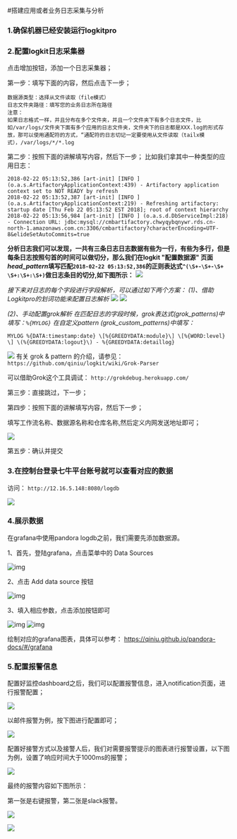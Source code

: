 #搭建应用或者业务日志采集与分析


### 1.确保机器已经安装运行logkitpro


### 2.配置logkit日志采集器

点击增加按钮，添加一个日志采集器；

第一步：填写下面的内容，然后点击下一步；

```
数据源类型：选择从文件读取（file模式）
日志文件夹路径：填写您的业务日志所在路径
注意：
如果日志格式一样，并且分布在多个文件夹，并且一个文件夹下有多个日志文件，比如/var/logs/文件夹下面有多个应用的日志文件夹，文件夹下的日志都是XXX.log的形式存放，那可以使用通配符的方式，“通配符的日志切记一定要使用从文件读取（tailx模式），/var/logs/*/*.log
```


第二步：按照下面的讲解填写内容，然后下一步；
比如我们拿其中一种类型的应用日志：

```
2018-02-22 05:13:52,386 [art-init] [INFO ] (o.a.s.ArtifactoryApplicationContext:439) - Artifactory application context set to NOT READY by refresh
2018-02-22 05:13:52,387 [art-init] [INFO ] (o.a.s.ArtifactoryApplicationContext:219) - Refreshing artifactory: startup date [Thu Feb 22 05:13:52 EST 2018]; root of context hierarchy
2018-02-22 05:13:56,984 [art-init] [INFO ] (o.a.s.d.DbServiceImpl:218) - Connection URL: jdbc:mysql://cmbartifactory.chwyqybqnywr.rds.cn-north-1.amazonaws.com.cn:3306/cmbartifactory?characterEncoding=UTF-8&elideSetAutoCommits=true
```
**分析日志我们可以发现，一共有三条日志日志数据有些为一行，有些为多行，但是每条日志按照句首的时间可以做切分，那么我们在logkit "配置数据源" 页面*head_pattern*填写匹配`2018-02-22 05:13:52,386`的正则表达式`^(\S+-\S+-\S+ \S+:\S+:\S+)`做日志条目的切分,如下图所示：**
![](http://p5bjfbphc.bkt.clouddn.com/zhaohang:logkithead.png)

*接下来对日志的每个字段进行字段解析，可以通过如下两个方案：*
*(1)、借助Logkitpro的划词功能来配置日志解析*
![](http://p5bjfbphc.bkt.clouddn.com/zhaohang:grok1.png)
![](http://p5bjfbphc.bkt.clouddn.com/zhaohang:grok2.png)

*(2)、手动配置grok解析
在匹配日志的字段时候，grok表达式(grok_patterns)中填写：`%{MYLOG}`
在自定义pattern (grok_custom_patterns)中填写：*

```
MYLOG %{DATA:timestamp:date} \[%{GREEDYDATA:module}\] \[%{WORD:level} \] \(%{GREEDYDATA:logout}\) - %{GREEDYDATA:detaillog}
```
![](http://p5bjfbphc.bkt.clouddn.com/zhaohang:zidingyigrok.png)
有关 grok & pattern 的介绍，请参见：
`https://github.com/qiniu/logkit/wiki/Grok-Parser`

可以借助Grok这个工具调试：
`http://grokdebug.herokuapp.com/`

第三步：直接跳过，下一步；

第四步：按照下面的讲解填写内容，然后下一步；

填写工作流名称、数据源名称和仓库名称,然后定义内网发送地址即可；

![](http://p5bjfbphc.bkt.clouddn.com/zhaohang:fasong2.png)


第五步：确认并提交

### 3.在控制台登录七牛平台账号就可以查看对应的数据
访问：
`http://12.16.5.148:8080/logdb`

![](http://p5bjfbphc.bkt.clouddn.com/zhaohang:chakantest.png)

### 4.展示数据

在grafana中使用pandora logdb之前，我们需要先添加数据源。

1、首先，登陆grafana，点击菜单中的 Data Sources

![img](https://oiw6da4op.qnssl.com/grafana/QQ20170308-1@2x.png)

2、点击 Add data source 按钮

![img](https://oiw6da4op.qnssl.com/grafana/QQ20170308-0@2x.png)

3、填入相应参数，点击添加按钮即可


![img](http://p5bjfbphc.bkt.clouddn.com/zhaohang:datasource.png)
![img](http://p5bjfbphc.bkt.clouddn.com/zhaohang:datasource2.png)

绘制对应的grafana图表，具体可以参考：
https://qiniu.github.io/pandora-docs/#/grafana

### 5.配置报警信息

配置好监控dashboard之后，我们可以配置报警信息，进入notification页面，进行报警配置；

![](http://docs.qiniucdn.com/nginx59.png)

以邮件报警为例，按下图进行配置即可；

![](http://docs.qiniucdn.com/nginx60.png)

配置好接警方式以及接警人后，我们对需要报警提示的图表进行报警设置，以下图为例，设置了响应时间大于1000ms的报警；

![](http://docs.qiniucdn.com/nginx70.png)

最终的报警内容如下图所示：

第一张是右键报警，第二张是slack报警。

![](http://docs.qiniucdn.com/nginx50.png)

![](http://docs.qiniucdn.com/nginx51.png)
